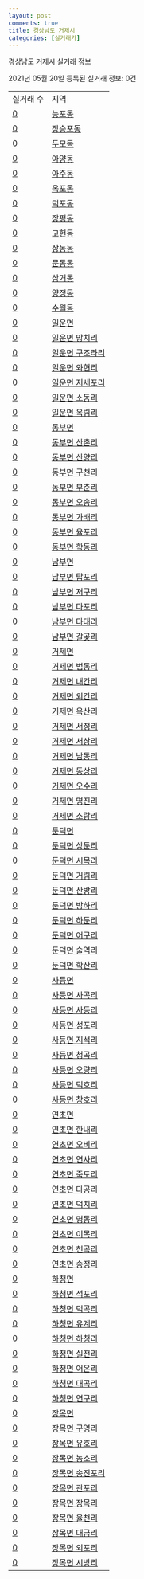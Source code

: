```yaml
---
layout: post
comments: true
title: 경상남도 거제시
categories: [실거래가]
---
```


경상남도 거제시 실거래 정보

2021년 05월 20일 등록된 실거래 정보: 0건


<table>
  <tr>
    <td>실거래 수</td>
    <td>지역</td>
  </tr>

  
  <tr>
    <td><a href="4831010100.html">0</a></td>
    <td><a href="4831010100.html">능포동</a></td>
  </tr>
    

  <tr>
    <td><a href="4831010200.html">0</a></td>
    <td><a href="4831010200.html">장승포동</a></td>
  </tr>
    

  <tr>
    <td><a href="4831010300.html">0</a></td>
    <td><a href="4831010300.html">두모동</a></td>
  </tr>
    

  <tr>
    <td><a href="4831010400.html">0</a></td>
    <td><a href="4831010400.html">아양동</a></td>
  </tr>
    

  <tr>
    <td><a href="4831010500.html">0</a></td>
    <td><a href="4831010500.html">아주동</a></td>
  </tr>
    

  <tr>
    <td><a href="4831010600.html">0</a></td>
    <td><a href="4831010600.html">옥포동</a></td>
  </tr>
    

  <tr>
    <td><a href="4831010700.html">0</a></td>
    <td><a href="4831010700.html">덕포동</a></td>
  </tr>
    

  <tr>
    <td><a href="4831010800.html">0</a></td>
    <td><a href="4831010800.html">장평동</a></td>
  </tr>
    

  <tr>
    <td><a href="4831010900.html">0</a></td>
    <td><a href="4831010900.html">고현동</a></td>
  </tr>
    

  <tr>
    <td><a href="4831011000.html">0</a></td>
    <td><a href="4831011000.html">상동동</a></td>
  </tr>
    

  <tr>
    <td><a href="4831011100.html">0</a></td>
    <td><a href="4831011100.html">문동동</a></td>
  </tr>
    

  <tr>
    <td><a href="4831011200.html">0</a></td>
    <td><a href="4831011200.html">삼거동</a></td>
  </tr>
    

  <tr>
    <td><a href="4831011300.html">0</a></td>
    <td><a href="4831011300.html">양정동</a></td>
  </tr>
    

  <tr>
    <td><a href="4831011400.html">0</a></td>
    <td><a href="4831011400.html">수월동</a></td>
  </tr>
    

  <tr>
    <td><a href="4831031000.html">0</a></td>
    <td><a href="4831031000.html">일운면</a></td>
  </tr>
    

  <tr>
    <td><a href="4831031021.html">0</a></td>
    <td><a href="4831031021.html">일운면 망치리</a></td>
  </tr>
    

  <tr>
    <td><a href="4831031022.html">0</a></td>
    <td><a href="4831031022.html">일운면 구조라리</a></td>
  </tr>
    

  <tr>
    <td><a href="4831031023.html">0</a></td>
    <td><a href="4831031023.html">일운면 와현리</a></td>
  </tr>
    

  <tr>
    <td><a href="4831031024.html">0</a></td>
    <td><a href="4831031024.html">일운면 지세포리</a></td>
  </tr>
    

  <tr>
    <td><a href="4831031025.html">0</a></td>
    <td><a href="4831031025.html">일운면 소동리</a></td>
  </tr>
    

  <tr>
    <td><a href="4831031026.html">0</a></td>
    <td><a href="4831031026.html">일운면 옥림리</a></td>
  </tr>
    

  <tr>
    <td><a href="4831032000.html">0</a></td>
    <td><a href="4831032000.html">동부면</a></td>
  </tr>
    

  <tr>
    <td><a href="4831032021.html">0</a></td>
    <td><a href="4831032021.html">동부면 산촌리</a></td>
  </tr>
    

  <tr>
    <td><a href="4831032022.html">0</a></td>
    <td><a href="4831032022.html">동부면 산양리</a></td>
  </tr>
    

  <tr>
    <td><a href="4831032023.html">0</a></td>
    <td><a href="4831032023.html">동부면 구천리</a></td>
  </tr>
    

  <tr>
    <td><a href="4831032024.html">0</a></td>
    <td><a href="4831032024.html">동부면 부춘리</a></td>
  </tr>
    

  <tr>
    <td><a href="4831032025.html">0</a></td>
    <td><a href="4831032025.html">동부면 오송리</a></td>
  </tr>
    

  <tr>
    <td><a href="4831032026.html">0</a></td>
    <td><a href="4831032026.html">동부면 가배리</a></td>
  </tr>
    

  <tr>
    <td><a href="4831032027.html">0</a></td>
    <td><a href="4831032027.html">동부면 율포리</a></td>
  </tr>
    

  <tr>
    <td><a href="4831032028.html">0</a></td>
    <td><a href="4831032028.html">동부면 학동리</a></td>
  </tr>
    

  <tr>
    <td><a href="4831033000.html">0</a></td>
    <td><a href="4831033000.html">남부면</a></td>
  </tr>
    

  <tr>
    <td><a href="4831033021.html">0</a></td>
    <td><a href="4831033021.html">남부면 탑포리</a></td>
  </tr>
    

  <tr>
    <td><a href="4831033022.html">0</a></td>
    <td><a href="4831033022.html">남부면 저구리</a></td>
  </tr>
    

  <tr>
    <td><a href="4831033023.html">0</a></td>
    <td><a href="4831033023.html">남부면 다포리</a></td>
  </tr>
    

  <tr>
    <td><a href="4831033024.html">0</a></td>
    <td><a href="4831033024.html">남부면 다대리</a></td>
  </tr>
    

  <tr>
    <td><a href="4831033025.html">0</a></td>
    <td><a href="4831033025.html">남부면 갈곶리</a></td>
  </tr>
    

  <tr>
    <td><a href="4831034000.html">0</a></td>
    <td><a href="4831034000.html">거제면</a></td>
  </tr>
    

  <tr>
    <td><a href="4831034021.html">0</a></td>
    <td><a href="4831034021.html">거제면 법동리</a></td>
  </tr>
    

  <tr>
    <td><a href="4831034023.html">0</a></td>
    <td><a href="4831034023.html">거제면 내간리</a></td>
  </tr>
    

  <tr>
    <td><a href="4831034024.html">0</a></td>
    <td><a href="4831034024.html">거제면 외간리</a></td>
  </tr>
    

  <tr>
    <td><a href="4831034025.html">0</a></td>
    <td><a href="4831034025.html">거제면 옥산리</a></td>
  </tr>
    

  <tr>
    <td><a href="4831034026.html">0</a></td>
    <td><a href="4831034026.html">거제면 서정리</a></td>
  </tr>
    

  <tr>
    <td><a href="4831034027.html">0</a></td>
    <td><a href="4831034027.html">거제면 서상리</a></td>
  </tr>
    

  <tr>
    <td><a href="4831034028.html">0</a></td>
    <td><a href="4831034028.html">거제면 남동리</a></td>
  </tr>
    

  <tr>
    <td><a href="4831034029.html">0</a></td>
    <td><a href="4831034029.html">거제면 동상리</a></td>
  </tr>
    

  <tr>
    <td><a href="4831034030.html">0</a></td>
    <td><a href="4831034030.html">거제면 오수리</a></td>
  </tr>
    

  <tr>
    <td><a href="4831034031.html">0</a></td>
    <td><a href="4831034031.html">거제면 명진리</a></td>
  </tr>
    

  <tr>
    <td><a href="4831034032.html">0</a></td>
    <td><a href="4831034032.html">거제면 소랑리</a></td>
  </tr>
    

  <tr>
    <td><a href="4831035000.html">0</a></td>
    <td><a href="4831035000.html">둔덕면</a></td>
  </tr>
    

  <tr>
    <td><a href="4831035021.html">0</a></td>
    <td><a href="4831035021.html">둔덕면 상둔리</a></td>
  </tr>
    

  <tr>
    <td><a href="4831035022.html">0</a></td>
    <td><a href="4831035022.html">둔덕면 시목리</a></td>
  </tr>
    

  <tr>
    <td><a href="4831035023.html">0</a></td>
    <td><a href="4831035023.html">둔덕면 거림리</a></td>
  </tr>
    

  <tr>
    <td><a href="4831035024.html">0</a></td>
    <td><a href="4831035024.html">둔덕면 산방리</a></td>
  </tr>
    

  <tr>
    <td><a href="4831035025.html">0</a></td>
    <td><a href="4831035025.html">둔덕면 방하리</a></td>
  </tr>
    

  <tr>
    <td><a href="4831035026.html">0</a></td>
    <td><a href="4831035026.html">둔덕면 하둔리</a></td>
  </tr>
    

  <tr>
    <td><a href="4831035027.html">0</a></td>
    <td><a href="4831035027.html">둔덕면 어구리</a></td>
  </tr>
    

  <tr>
    <td><a href="4831035028.html">0</a></td>
    <td><a href="4831035028.html">둔덕면 술역리</a></td>
  </tr>
    

  <tr>
    <td><a href="4831035029.html">0</a></td>
    <td><a href="4831035029.html">둔덕면 학산리</a></td>
  </tr>
    

  <tr>
    <td><a href="4831036000.html">0</a></td>
    <td><a href="4831036000.html">사등면</a></td>
  </tr>
    

  <tr>
    <td><a href="4831036021.html">0</a></td>
    <td><a href="4831036021.html">사등면 사곡리</a></td>
  </tr>
    

  <tr>
    <td><a href="4831036022.html">0</a></td>
    <td><a href="4831036022.html">사등면 사등리</a></td>
  </tr>
    

  <tr>
    <td><a href="4831036023.html">0</a></td>
    <td><a href="4831036023.html">사등면 성포리</a></td>
  </tr>
    

  <tr>
    <td><a href="4831036024.html">0</a></td>
    <td><a href="4831036024.html">사등면 지석리</a></td>
  </tr>
    

  <tr>
    <td><a href="4831036025.html">0</a></td>
    <td><a href="4831036025.html">사등면 청곡리</a></td>
  </tr>
    

  <tr>
    <td><a href="4831036026.html">0</a></td>
    <td><a href="4831036026.html">사등면 오량리</a></td>
  </tr>
    

  <tr>
    <td><a href="4831036027.html">0</a></td>
    <td><a href="4831036027.html">사등면 덕호리</a></td>
  </tr>
    

  <tr>
    <td><a href="4831036028.html">0</a></td>
    <td><a href="4831036028.html">사등면 창호리</a></td>
  </tr>
    

  <tr>
    <td><a href="4831037000.html">0</a></td>
    <td><a href="4831037000.html">연초면</a></td>
  </tr>
    

  <tr>
    <td><a href="4831037021.html">0</a></td>
    <td><a href="4831037021.html">연초면 한내리</a></td>
  </tr>
    

  <tr>
    <td><a href="4831037022.html">0</a></td>
    <td><a href="4831037022.html">연초면 오비리</a></td>
  </tr>
    

  <tr>
    <td><a href="4831037023.html">0</a></td>
    <td><a href="4831037023.html">연초면 연사리</a></td>
  </tr>
    

  <tr>
    <td><a href="4831037024.html">0</a></td>
    <td><a href="4831037024.html">연초면 죽토리</a></td>
  </tr>
    

  <tr>
    <td><a href="4831037025.html">0</a></td>
    <td><a href="4831037025.html">연초면 다공리</a></td>
  </tr>
    

  <tr>
    <td><a href="4831037026.html">0</a></td>
    <td><a href="4831037026.html">연초면 덕치리</a></td>
  </tr>
    

  <tr>
    <td><a href="4831037027.html">0</a></td>
    <td><a href="4831037027.html">연초면 명동리</a></td>
  </tr>
    

  <tr>
    <td><a href="4831037028.html">0</a></td>
    <td><a href="4831037028.html">연초면 이목리</a></td>
  </tr>
    

  <tr>
    <td><a href="4831037029.html">0</a></td>
    <td><a href="4831037029.html">연초면 천곡리</a></td>
  </tr>
    

  <tr>
    <td><a href="4831037030.html">0</a></td>
    <td><a href="4831037030.html">연초면 송정리</a></td>
  </tr>
    

  <tr>
    <td><a href="4831038000.html">0</a></td>
    <td><a href="4831038000.html">하청면</a></td>
  </tr>
    

  <tr>
    <td><a href="4831038021.html">0</a></td>
    <td><a href="4831038021.html">하청면 석포리</a></td>
  </tr>
    

  <tr>
    <td><a href="4831038022.html">0</a></td>
    <td><a href="4831038022.html">하청면 덕곡리</a></td>
  </tr>
    

  <tr>
    <td><a href="4831038023.html">0</a></td>
    <td><a href="4831038023.html">하청면 유계리</a></td>
  </tr>
    

  <tr>
    <td><a href="4831038024.html">0</a></td>
    <td><a href="4831038024.html">하청면 하청리</a></td>
  </tr>
    

  <tr>
    <td><a href="4831038025.html">0</a></td>
    <td><a href="4831038025.html">하청면 실전리</a></td>
  </tr>
    

  <tr>
    <td><a href="4831038026.html">0</a></td>
    <td><a href="4831038026.html">하청면 어온리</a></td>
  </tr>
    

  <tr>
    <td><a href="4831038027.html">0</a></td>
    <td><a href="4831038027.html">하청면 대곡리</a></td>
  </tr>
    

  <tr>
    <td><a href="4831038028.html">0</a></td>
    <td><a href="4831038028.html">하청면 연구리</a></td>
  </tr>
    

  <tr>
    <td><a href="4831039000.html">0</a></td>
    <td><a href="4831039000.html">장목면</a></td>
  </tr>
    

  <tr>
    <td><a href="4831039021.html">0</a></td>
    <td><a href="4831039021.html">장목면 구영리</a></td>
  </tr>
    

  <tr>
    <td><a href="4831039022.html">0</a></td>
    <td><a href="4831039022.html">장목면 유호리</a></td>
  </tr>
    

  <tr>
    <td><a href="4831039023.html">0</a></td>
    <td><a href="4831039023.html">장목면 농소리</a></td>
  </tr>
    

  <tr>
    <td><a href="4831039024.html">0</a></td>
    <td><a href="4831039024.html">장목면 송진포리</a></td>
  </tr>
    

  <tr>
    <td><a href="4831039025.html">0</a></td>
    <td><a href="4831039025.html">장목면 관포리</a></td>
  </tr>
    

  <tr>
    <td><a href="4831039026.html">0</a></td>
    <td><a href="4831039026.html">장목면 장목리</a></td>
  </tr>
    

  <tr>
    <td><a href="4831039027.html">0</a></td>
    <td><a href="4831039027.html">장목면 율천리</a></td>
  </tr>
    

  <tr>
    <td><a href="4831039028.html">0</a></td>
    <td><a href="4831039028.html">장목면 대금리</a></td>
  </tr>
    

  <tr>
    <td><a href="4831039029.html">0</a></td>
    <td><a href="4831039029.html">장목면 외포리</a></td>
  </tr>
    

  <tr>
    <td><a href="4831039030.html">0</a></td>
    <td><a href="4831039030.html">장목면 시방리</a></td>
  </tr>
    


</table>
    